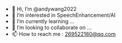 - 👋 Hi, I’m @andywang2022
- 👀 I’m interested in SpeechEnhancement/AI
- 🌱 I’m currently learning ...
- 💞️ I’m looking to collaborate on ...
- 📫 How to reach me : 269522160@qq.com

<!---
andywang2022/andywang2022 is a ✨ special ✨ repository because its `README.md` (this file) appears on your GitHub profile.
You can click the Preview link to take a look at your changes.
--->
